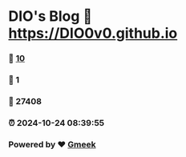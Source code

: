 # DIO's Blog :link: https://DIO0v0.github.io 
### :page_facing_up: [10](https://DIO0v0.github.io/tag.html) 
### :speech_balloon: 1 
### :hibiscus: 27408 
### :alarm_clock: 2024-10-24 08:39:55 
### Powered by :heart: [Gmeek](https://github.com/Meekdai/Gmeek)
